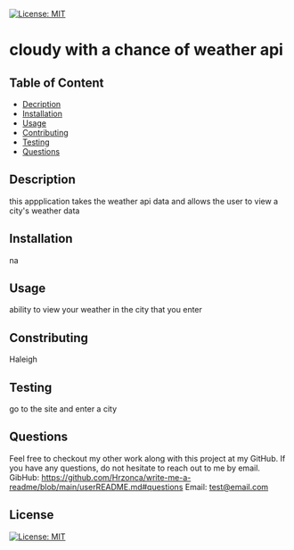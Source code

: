 
[![License: MIT](https://img.shields.io/badge/License-MIT-blueviolet.svg)](https://opensource.org/licenses/MIT)

# cloudy with a chance of weather api

## Table of Content
- [Decription](#description)
- [Installation](#installation)
- [Usage](#usage)
- [Contributing](#contributing)
- [Testing](#testing)
- [Questions](#questions)

## Description
this appplication takes the weather api data and allows the user to view a city's weather data

## Installation
na

## Usage
ability to view your weather in the city that you enter

## Constributing
Haleigh

## Testing
go to the site and enter a city

## Questions
Feel free to checkout my other work along with this project at my GitHub.
If you have any questions, do not hesitate to reach out to me by email. 
GibHub: https://github.com/Hrzonca/write-me-a-readme/blob/main/userREADME.md#questions
Email: test@email.com

## License
[![License: MIT](https://img.shields.io/badge/License-MIT-blueviolet.svg)](https://opensource.org/licenses/MIT)
